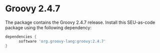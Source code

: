 # Groovy 2.4.7

The package contains the Groovy 2.4.7 release. Install this SEU-as-code package
using the following dependency:
```groovy
dependencies {
	  software 'org.groovy-lang:groovy:2.4.7'
}
```
